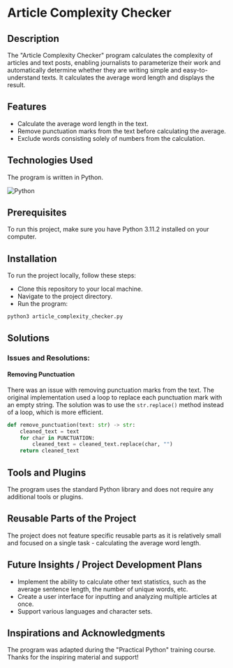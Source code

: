 # Article Complexity Checker

## Description

The "Article Complexity Checker" program calculates the complexity of articles and text posts, enabling journalists to parameterize their work and automatically determine whether they are writing simple and easy-to-understand texts. It calculates the average word length and displays the result.

## Features

- Calculate the average word length in the text.
- Remove punctuation marks from the text before calculating the average.
- Exclude words consisting solely of numbers from the calculation.

## Technologies Used

The program is written in Python.

![Python](https://img.shields.io/badge/python-3670A0?style=for-the-badge&logo=python&logoColor=ffdd54)

## Prerequisites

To run this project, make sure you have Python 3.11.2 installed on your computer.

## Installation

To run the project locally, follow these steps:

- Clone this repository to your local machine.
- Navigate to the project directory.
- Run the program:
```
python3 article_complexity_checker.py
```

## Solutions

### Issues and Resolutions:

#### Removing Punctuation

There was an issue with removing punctuation marks from the text. The original implementation used a loop to replace each punctuation mark with an empty string. The solution was to use the `str.replace()` method instead of a loop, which is more efficient.

```python
def remove_punctuation(text: str) -> str:
    cleaned_text = text
    for char in PUNCTUATION:
        cleaned_text = cleaned_text.replace(char, "")
    return cleaned_text
```
## Tools and Plugins

The program uses the standard Python library and does not require any additional tools or plugins.

## Reusable Parts of the Project

The project does not feature specific reusable parts as it is relatively small and focused on a single task - calculating the average word length.

## Future Insights / Project Development Plans

- Implement the ability to calculate other text statistics, such as the average sentence length, the number of unique words, etc.
- Create a user interface for inputting and analyzing multiple articles at once.
- Support various languages and character sets.

## Inspirations and Acknowledgments

The program was adapted during the "Practical Python" training course. Thanks for the inspiring material and support!
